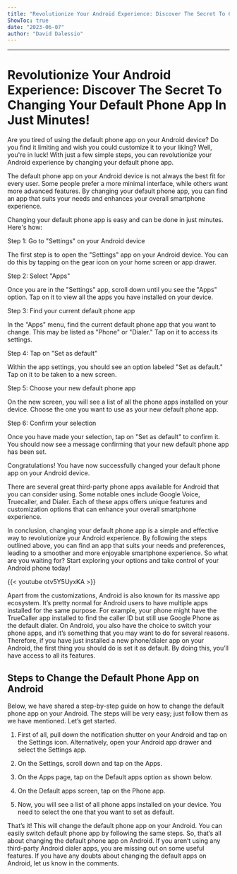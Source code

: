 ```yaml
---
title: "Revolutionize Your Android Experience: Discover The Secret To Changing Your Default Phone App In Just Minutes!"
ShowToc: true 
date: "2023-06-07"
author: "David Dalessio"
---
```

*****
# Revolutionize Your Android Experience: Discover The Secret To Changing Your Default Phone App In Just Minutes!

Are you tired of using the default phone app on your Android device? Do you find it limiting and wish you could customize it to your liking? Well, you're in luck! With just a few simple steps, you can revolutionize your Android experience by changing your default phone app. 

The default phone app on your Android device is not always the best fit for every user. Some people prefer a more minimal interface, while others want more advanced features. By changing your default phone app, you can find an app that suits your needs and enhances your overall smartphone experience. 

Changing your default phone app is easy and can be done in just minutes. Here's how:

Step 1: Go to "Settings" on your Android device

The first step is to open the "Settings" app on your Android device. You can do this by tapping on the gear icon on your home screen or app drawer. 

Step 2: Select "Apps"

Once you are in the "Settings" app, scroll down until you see the "Apps" option. Tap on it to view all the apps you have installed on your device. 

Step 3: Find your current default phone app

In the "Apps" menu, find the current default phone app that you want to change. This may be listed as "Phone" or "Dialer." Tap on it to access its settings. 

Step 4: Tap on "Set as default"

Within the app settings, you should see an option labeled "Set as default." Tap on it to be taken to a new screen. 

Step 5: Choose your new default phone app

On the new screen, you will see a list of all the phone apps installed on your device. Choose the one you want to use as your new default phone app. 

Step 6: Confirm your selection

Once you have made your selection, tap on "Set as default" to confirm it. You should now see a message confirming that your new default phone app has been set. 

Congratulations! You have now successfully changed your default phone app on your Android device. 

There are several great third-party phone apps available for Android that you can consider using. Some notable ones include Google Voice, Truecaller, and Dialer. Each of these apps offers unique features and customization options that can enhance your overall smartphone experience. 

In conclusion, changing your default phone app is a simple and effective way to revolutionize your Android experience. By following the steps outlined above, you can find an app that suits your needs and preferences, leading to a smoother and more enjoyable smartphone experience. So what are you waiting for? Start exploring your options and take control of your Android phone today!

{{< youtube otv5Y5UyxKA >}} 



Apart from the customizations, Android is also known for its massive app ecosystem. It’s pretty normal for Android users to have multiple apps installed for the same purpose. For example, your phone might have the TrueCaller app installed to find the caller ID but still use Google Phone as the default dialer.
On Android, you also have the choice to switch your phone apps, and it’s something that you may want to do for several reasons. Therefore, if you have just installed a new phone/dialer app on your Android, the first thing you should do is set it as default. By doing this, you’ll have access to all its features.

 
## Steps to Change the Default Phone App on Android


Below, we have shared a step-by-step guide on how to change the default phone app on your Android. The steps will be very easy; just follow them as we have mentioned. Let’s get started.
1. First of all, pull down the notification shutter on your Android and tap on the Settings icon. Alternatively, open your Android app drawer and select the Settings app.

2. On the Settings, scroll down and tap on the Apps.

3. On the Apps page, tap on the Default apps option as shown below.

4. On the Default apps screen, tap on the Phone app.

5. Now, you will see a list of all phone apps installed on your device. You need to select the one that you want to set as default.

That’s it! This will change the default phone app on your Android. You can easily switch default phone app by following the same steps.
So, that’s all about changing the default phone app on Android. If you aren’t using any third-party Android dialer apps, you are missing out on some useful features. If you have any doubts about changing the default apps on Android, let us know in the comments.




